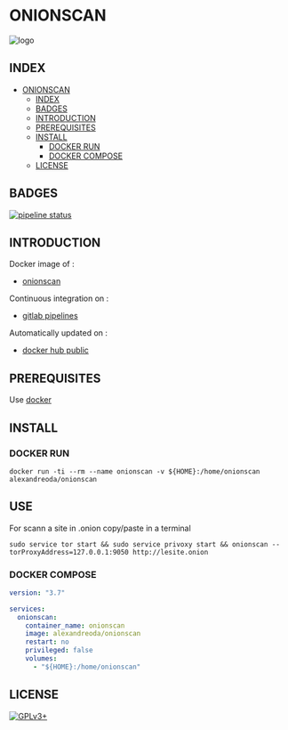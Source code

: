 # ONIONSCAN

![logo](https://assets.gitlab-static.net/uploads/-/system/project/avatar/12904463/urzL3TmF_400x400.jpg)

## INDEX

- [ONIONSCAN](#onionscan)
  - [INDEX](#index)
  - [BADGES](#badges)
  - [INTRODUCTION](#introduction)
  - [PREREQUISITES](#prerequisites)
  - [INSTALL](#install)
    - [DOCKER RUN](#docker-run)
    - [DOCKER COMPOSE](#docker-compose)
  - [LICENSE](#license)

## BADGES

[![pipeline status](https://gitlab.com/oda-alexandre/onionscan/badges/master/pipeline.svg)](https://gitlab.com/oda-alexandre/onionscan/commits/master)

## INTRODUCTION

Docker image of :

- [onionscan](https://onionscan.org/)

Continuous integration on :

- [gitlab pipelines](https://gitlab.com/oda-alexandre/onionscan/pipelines)

Automatically updated on :

- [docker hub public](https://hub.docker.com/r/alexandreoda/onionscan/)

## PREREQUISITES

Use [docker](https://www.docker.com)

## INSTALL

### DOCKER RUN

```docker run -ti --rm --name onionscan -v ${HOME}:/home/onionscan alexandreoda/onionscan```

## USE

For scann a site in .onion copy/paste  in  a terminal

```sudo service tor start && sudo service privoxy start && onionscan --torProxyAddress=127.0.0.1:9050 http://lesite.onion```

### DOCKER COMPOSE

```yml
version: "3.7"

services:
  onionscan:
    container_name: onionscan
    image: alexandreoda/onionscan
    restart: no
    privileged: false
    volumes:
      - "${HOME}:/home/onionscan"
```

## LICENSE

[![GPLv3+](http://gplv3.fsf.org/gplv3-127x51.png)](https://gitlab.com/oda-alexandre/onionscan/blob/master/LICENSE)
